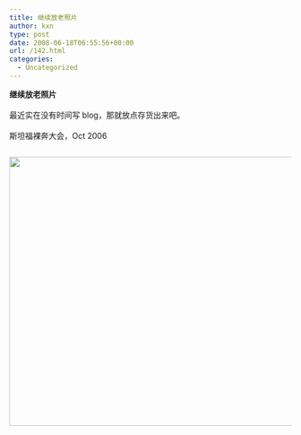 ```yaml
---
title: 继续放老照片
author: kxn
type: post
date: 2008-06-18T06:55:56+00:00
url: /142.html
categories:
  - Uncategorized
---
```


<b id="lye5">继续放老照片</b><br id="lye50" /><br id="ry3r" />最近实在没有时间写 blog，那就放点存货出来吧。<br id="ry3r0" /><br id="lye51" />斯坦福裸奔大会，Oct 2006<br id="suyz0" />

<div id="aq.s" style="padding: 1em 0pt; text-align: left;">
  <img id="ry3r1" style="width: 640px; height: 480px;" src="http://docs.google.com/File?id=ddnd9fqr_105fgw98vdm_b" />
</div>

<br id="lye52" />
